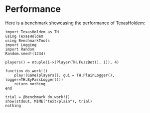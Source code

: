 # Performance

Here is a benchmark showcasing the performance of TexasHoldem:

```@example
import TexasHoldem as TH
using TexasHoldem
using BenchmarkTools
import Logging
import Random
Random.seed!(1234)

players() = ntuple(i->(Player(TH.FuzzBot(), i)), 4)

function do_work!()
    play!(Game(players(); gui = TH.PlainLogger(), logger=TH.ByPassLogger()))
    return nothing
end

trial = @benchmark do_work!()
show(stdout, MIME("text/plain"), trial)
nothing
```
